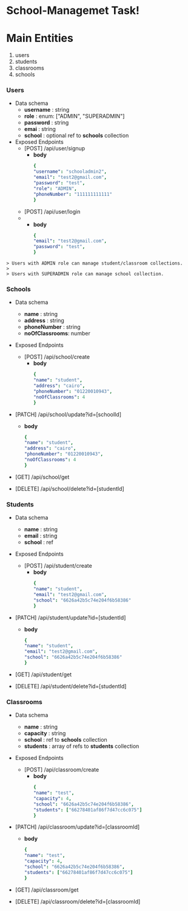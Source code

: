 # School-Managemet Task!

# Main Entities
1. users 
2. students 
3. classrooms
4. schools

### Users
* Data schema
	* **username** : string
	* **role** : enum: ["ADMIN", "SUPERADMIN"]
	* **password** : string
	* **emai** : string
	* **school** :  optional ref to **schools** collection
* Exposed Endpoints
  * [POST] /api/user/signup
	  * **body**
		```yaml
		{
		"username": "schooladmin2",
		"email": "test2@gmail.com",
		"password": "test",
		"role": "ADMIN",
		"phoneNumber": "111111111111"
		}
		```
  * [POST] /api/user/login
  * * **body**
		```yaml
		{
		"email": "test2@gmail.com",
		"password": "test",
		}
		```
```
> Users with ADMIN role can manage student/classroom collections.
>
> Users with SUPERADMIN role can manage school collection.
```

### Schools
* Data schema
	* **name** : string
	* **address** : string
	* **phoneNumber** :  string
	* **noOfClassrooms**: number
	
* Exposed Endpoints
  * [POST] /api/school/create
	  * **body**
		```yaml
		{
		"name": "student",
		"address": "cairo",
		"phoneNumber": "01220010943",
		"noOfClassrooms": 4
		}
		```
* [PATCH] /api/school/update?id=[schoolId]
	 * **body**
		```yaml
		{
		"name": "student",
		"address": "cairo",
		"phoneNumber": "01220010943",
		"noOfClassrooms": 4
		}
		```
* [GET] /api/school/get
* [DELETE] /api/school/delete?id=[studentId]


### Students
* Data schema
	* **name** : string
	* **email** : string
	* **school** :  ref
	
* Exposed Endpoints
  * [POST] /api/student/create
	  * **body**
		```yaml
		{
		"name": "student",
		"email": "test2@gmail.com",
		"school": "6626a42b5c74e204f6b58386"
		}
		```
* [PATCH] /api/student/update?id=[studentId]
	 * **body**
		```yaml
		{
		"name": "student",
		"email": "test2@gmail.com",
		"school": "6626a42b5c74e204f6b58386"
		}
		```
* [GET] /api/student/get
* [DELETE] /api/student/delete?id=[studentId]


### Classrooms
* Data schema
	* **name** : string
	* **capacity** : string
	* **school** :  ref to **schools** collection
	* **students** :  array of refs to **students** collection
	
* Exposed Endpoints
  * [POST] /api/classroom/create
	  * **body**
		```yaml
		{
		"name": "test",
		"capacity": 4,
		"school": "6626a42b5c74e204f6b58386",
		"students": ["66278401af86f7d47cc6c075"]
		}
		```
* [PATCH] /api/classroom/update?id=[classroomId]
	 * **body**
		```yaml
		{
		"name": "test",
		"capacity": 4,
		"school": "6626a42b5c74e204f6b58386",
		"students": ["66278401af86f7d47cc6c075"]
		}
		```
* [GET] /api/classroom/get
* [DELETE] /api/classroom/delete?id=[classroomId]